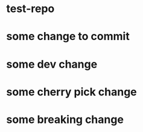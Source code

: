 # test-repo

# some change to commit

# some dev change

# some cherry pick change

# some breaking change
